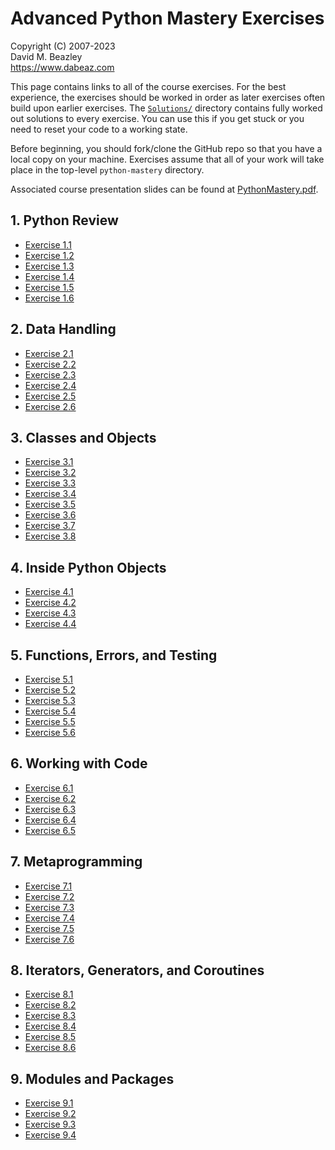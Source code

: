 # Advanced Python Mastery Exercises

Copyright (C) 2007-2023  
David M. Beazley  
https://www.dabeaz.com

This page contains links to all of the course exercises.  For the best experience,
the exercises should be worked in order as later exercises often build upon earlier
exercises.  The [`Solutions/`](../Solutions) directory contains fully worked
out solutions to every exercise.  You can use this if you get stuck or you
need to reset your code to a working state.

Before beginning, you should fork/clone the GitHub repo so that you have a
local copy on your machine.  Exercises assume that all of your work will
take place in the top-level `python-mastery` directory.

Associated course presentation slides can be found at [PythonMastery.pdf](../../PythonMastery.pdf).

## 1. Python Review

- [Exercise 1.1](ex1_1.md)
- [Exercise 1.2](ex1_2.md)
- [Exercise 1.3](ex1_3.md)
- [Exercise 1.4](ex1_4.md)
- [Exercise 1.5](ex1_5.md)
- [Exercise 1.6](ex1_6.md)

## 2. Data Handling

- [Exercise 2.1](ex2_1.md)
- [Exercise 2.2](ex2_2.md)
- [Exercise 2.3](ex2_3.md)
- [Exercise 2.4](ex2_4.md)
- [Exercise 2.5](ex2_5.md)
- [Exercise 2.6](ex2_6.md)

## 3. Classes and Objects

- [Exercise 3.1](ex3_1.md)
- [Exercise 3.2](ex3_2.md)
- [Exercise 3.3](ex3_3.md)
- [Exercise 3.4](ex3_4.md)
- [Exercise 3.5](ex3_5.md)
- [Exercise 3.6](ex3_6.md)
- [Exercise 3.7](ex3_7.md)
- [Exercise 3.8](ex3_8.md)

## 4. Inside Python Objects

- [Exercise 4.1](ex4_1.md)
- [Exercise 4.2](ex4_2.md)
- [Exercise 4.3](ex4_3.md)
- [Exercise 4.4](ex4_4.md)

## 5. Functions, Errors, and Testing

- [Exercise 5.1](ex5_1.md)
- [Exercise 5.2](ex5_2.md)
- [Exercise 5.3](ex5_3.md)
- [Exercise 5.4](ex5_4.md)
- [Exercise 5.5](ex5_5.md)
- [Exercise 5.6](ex5_6.md)

## 6. Working with Code

- [Exercise 6.1](ex6_1.md)
- [Exercise 6.2](ex6_2.md)
- [Exercise 6.3](ex6_3.md)
- [Exercise 6.4](ex6_4.md)
- [Exercise 6.5](ex6_5.md)

## 7. Metaprogramming

- [Exercise 7.1](ex7_1.md)
- [Exercise 7.2](ex7_2.md)
- [Exercise 7.3](ex7_3.md)
- [Exercise 7.4](ex7_4.md)
- [Exercise 7.5](ex7_5.md)
- [Exercise 7.6](ex7_6.md)

## 8. Iterators, Generators, and Coroutines

- [Exercise 8.1](ex8_1.md)
- [Exercise 8.2](ex8_2.md)
- [Exercise 8.3](ex8_3.md)
- [Exercise 8.4](ex8_4.md)
- [Exercise 8.5](ex8_5.md)
- [Exercise 8.6](ex8_6.md)

## 9. Modules and Packages

- [Exercise 9.1](ex9_1.md)
- [Exercise 9.2](ex9_2.md)
- [Exercise 9.3](ex9_3.md)
- [Exercise 9.4](ex9_4.md)
